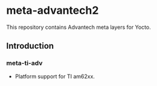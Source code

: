 # meta-advantech2

This repository contains Advantech meta layers for Yocto.

## Introduction

### meta-ti-adv

- Platform support for TI am62xx.

